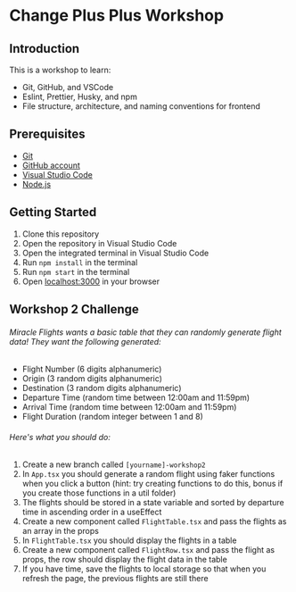 # Change Plus Plus Workshop

## Introduction

This is a workshop to learn:
- Git, GitHub, and VSCode
- Eslint, Prettier, Husky, and npm
- File structure, architecture, and naming conventions for frontend

## Prerequisites

- [Git](https://git-scm.com/)
- [GitHub account](www.github.com)
- [Visual Studio Code](https://code.visualstudio.com/)
- [Node.js](https://nodejs.org/en/)

## Getting Started

1. Clone this repository
2. Open the repository in Visual Studio Code
3. Open the integrated terminal in Visual Studio Code
4. Run `npm install` in the terminal
5. Run `npm start` in the terminal
6. Open [localhost:3000](http://localhost:3000/) in your browser


## Workshop 2 Challenge

###### Miracle Flights wants a basic table that they can randomly generate flight data! They want the following generated:
- Flight Number (6 digits alphanumeric)
- Origin (3 random digits alphanumeric)
- Destination (3 random digits alphanumeric)
- Departure Time (random time between 12:00am and 11:59pm)
- Arrival Time (random time between 12:00am and 11:59pm)
- Flight Duration (random integer between 1 and 8)

###### Here's what you should do:
1) Create a new branch called `[yourname]-workshop2`
2) In `App.tsx` you should generate a random flight using faker functions when you click a button (hint: try creating functions to do this, bonus if you create those functions in a util folder)
3) The flights should be stored in a state variable and sorted by departure time in ascending order in a useEffect
4) Create a new component called `FlightTable.tsx` and pass the flights as an array in the props
5) In `FlightTable.tsx` you should display the flights in a table
6) Create a new component called `FlightRow.tsx` and pass the flight as props, the row should display the flight data in the table
7) If you have time, save the flights to local storage so that when you refresh the page, the previous flights are still there